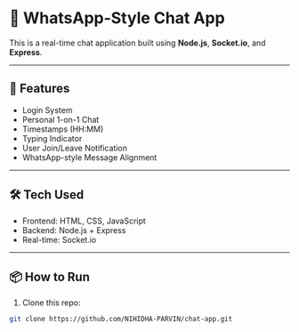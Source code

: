 # 💬 WhatsApp-Style Chat App

This is a real-time chat application built using **Node.js**, **Socket.io**, and **Express**.

---

## 🚀 Features

- Login System
- Personal 1-on-1 Chat
- Timestamps (HH:MM)
- Typing Indicator
- User Join/Leave Notification
- WhatsApp-style Message Alignment

---

## 🛠️ Tech Used

- Frontend: HTML, CSS, JavaScript
- Backend: Node.js + Express
- Real-time: Socket.io

---

## 📦 How to Run

1. Clone this repo:
```bash
git clone https://github.com/NIHIDHA-PARVIN/chat-app.git
